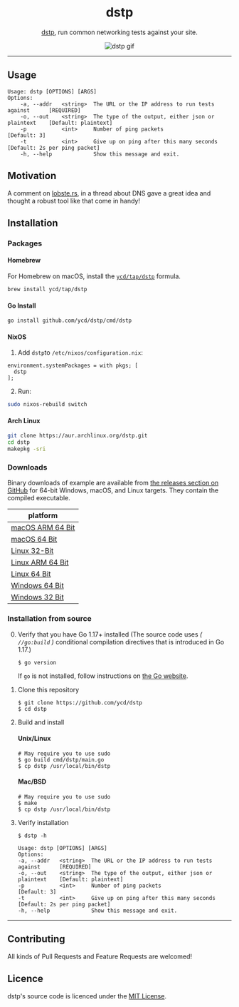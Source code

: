 <div align="center">
<h1>dstp</h1>

[dstp](https://github.com/ycd/dstp), run common networking tests against your site.

![dstp gif](assets/dstp.png)

</div>


---

## Usage

```
Usage: dstp [OPTIONS] [ARGS]
Options:
	-a, --addr   <string>  The URL or the IP address to run tests against      [REQUIRED]
	-o, --out    <string>  The type of the output, either json or plaintext    [Default: plaintext] 
	-p           <int>     Number of ping packets                              [Default: 3]
	-t           <int>     Give up on ping after this many seconds             [Default: 2s per ping packet]
	-h, --help             Show this message and exit.
```

## Motivation

A comment on [lobste.rs](https://lobste.rs/s/qtsklv/how_do_you_tell_if_problem_is_caused_by_dns#c_1nqkdp), in a thread
about DNS gave a great idea and thought a robust tool like that come in handy!

## Installation

### Packages

#### Homebrew

For Homebrew on macOS, install the [`ycd/tap/dstp`](https://github.com/ycd/homebrew-tap#readme) formula.

```zsh
brew install ycd/tap/dstp
```

#### Go Install

```zsh
go install github.com/ycd/dstp/cmd/dstp
```

#### NixOS

1. Add `dstp`to `/etc/nixos/configuration.nix`:

```
environment.systemPackages = with pkgs; [
  dstp
];
```

2. Run:

```zsh
sudo nixos-rebuild switch
```

#### Arch Linux

```bash
git clone https://aur.archlinux.org/dstp.git
cd dstp
makepkg -sri
```

### Downloads

Binary downloads of example are available from [the releases section on GitHub](https://github.com/ycd/dstp/releases/)
for 64-bit Windows, macOS, and Linux targets. They contain the compiled executable.

| platform     |
| ----------- | 
| [macOS ARM 64 Bit](https://github.com/ycd/dstp/releases/download/v0.3.1/dstp_0.3.1_darwin_arm64.tar.gz)
| [macOS 64 Bit](https://github.com/ycd/dstp/releases/download/v0.3.1/dstp_0.3.1_darwin_x86_64.tar.gz)
| [Linux 32-Bit](https://github.com/ycd/dstp/releases/download/v0.3.1/dstp_0.3.1_linux_i386.tar.gz)
| [Linux ARM 64 Bit](https://github.com/ycd/dstp/releases/download/v0.3.1/dstp_0.3.1_linux_arm64.tar.gz)
| [Linux 64 Bit](https://github.com/ycd/dstp/releases/download/v0.3.1/dstp_0.3.1_linux_x86_64.tar.gz)
| [Windows 64 Bit](https://github.com/ycd/dstp/releases/download/v0.3.1/dstp_0.3.1_windows_x86_64.zip)
| [Windows 32 Bit](https://github.com/ycd/dstp/releases/download/v0.3.1/dstp_0.3.1_windows_i386.zip)

### Installation from source

0. Verify that you have Go 1.17+ installed (The source code uses _( `//go:build` )_ conditional compilation directives
   that is introduced in Go 1.17.)

   ```
   $ go version
   ```

   If `go` is not installed, follow instructions on [the Go website](https://golang.org/doc/install).

1. Clone this repository

   ```
   $ git clone https://github.com/ycd/dstp 
   $ cd dstp
   ```

2. Build and install

   #### Unix/Linux
   ```
   # May require you to use sudo
   $ go build cmd/dstp/main.go
   $ cp dstp /usr/local/bin/dstp
   ```

   #### Mac/BSD
   ```
   # May require you to use sudo
   $ make
   $ cp dstp /usr/local/bin/dstp
   ```

3. Verify installation

   ```
   $ dstp -h 

   Usage: dstp [OPTIONS] [ARGS]
   Options:
   -a, --addr   <string>  The URL or the IP address to run tests against      [REQUIRED]
   -o, --out    <string>  The type of the output, either json or plaintext    [Default: plaintext]
   -p           <int>     Number of ping packets                              [Default: 3]
   -t           <int>     Give up on ping after this many seconds             [Default: 2s per ping packet]
   -h, --help             Show this message and exit.
   ```

---

## Contributing

All kinds of Pull Requests and Feature Requests are welcomed!

## Licence

dstp's source code is licenced under the [MIT License](https://choosealicense.com/licenses/mit/).
